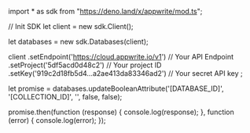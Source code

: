 import * as sdk from "https://deno.land/x/appwrite/mod.ts";

// Init SDK
let client = new sdk.Client();

let databases = new sdk.Databases(client);

client
    .setEndpoint('https://cloud.appwrite.io/v1') // Your API Endpoint
    .setProject('5df5acd0d48c2') // Your project ID
    .setKey('919c2d18fb5d4...a2ae413da83346ad2') // Your secret API key
;


let promise = databases.updateBooleanAttribute('[DATABASE_ID]', '[COLLECTION_ID]', '', false, false);

promise.then(function (response) {
    console.log(response);
}, function (error) {
    console.log(error);
});